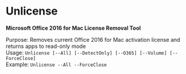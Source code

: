 # Unlicense
<b>Microsoft Office 2016 for Mac License Removal Tool</b>

Purpose: Removes current Office 2016 for Mac activation license and returns apps to read-only mode</br>
Usage: `Unlicense [--All] [--DetectOnly] [--O365] [--Volume] [--ForceClose]`</br>
Example: `Unlicense --All --ForceClose`</br>
